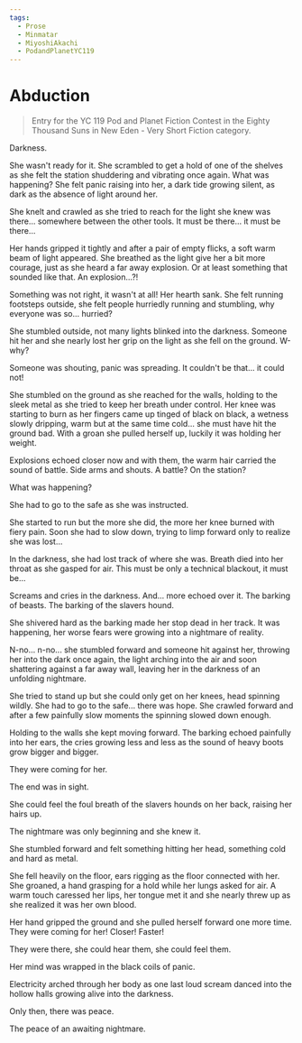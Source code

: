 ```yaml
---
tags:
  - Prose
  - Minmatar
  - MiyoshiAkachi
  - PodandPlanetYC119
---
```


# Abduction

> Entry for the YC 119 Pod and Planet Fiction Contest in the Eighty Thousand Suns in New Eden - Very Short Fiction category.

Darkness.

She wasn't ready for it. She scrambled to get a hold of one of the shelves as she felt the station shuddering and vibrating once again. What was happening? She felt panic raising into her, a dark tide growing silent, as dark as the absence of light around her.

She knelt and crawled as she tried to reach for the light she knew was there... somewhere between the other tools. It must be there... it must be there...

Her hands gripped it tightly and after a pair of empty flicks, a soft warm beam of light appeared. She breathed as the light give her a bit more courage, just as she heard a far away explosion. Or at least something that sounded like that. An explosion...?!

Something was not right, it wasn't at all! Her hearth sank. She felt running footsteps outside, she felt people hurriedly running and stumbling, why everyone was so... hurried?

She stumbled outside, not many lights blinked into the darkness. Someone hit her and she nearly lost her grip on the light as she fell on the ground. W-why?

Someone was shouting, panic was spreading. It couldn't be that... it could not!

She stumbled on the ground as she reached for the walls, holding to the sleek metal as she tried to keep her breath under control. Her knee was starting to burn as her fingers came up tinged of black on black, a wetness slowly dripping, warm but at the same time cold... she must have hit the ground bad. With a groan she pulled herself up, luckily it was holding her weight.

Explosions echoed closer now and with them, the warm hair carried the sound of battle. Side arms and shouts. A battle? On the station?

What was happening?

She had to go to the safe as she was instructed.

She started to run but the more she did, the more her knee burned with fiery pain. Soon she had to slow down, trying to limp forward only to realize she was lost...

In the darkness, she had lost track of where she was. Breath died into her throat as she gasped for air. This must be only a technical blackout, it must be...

Screams and cries in the darkness. And... more echoed over it. The barking of beasts. The barking of the slavers hound.

She shivered hard as the barking made her stop dead in her track. It was happening, her worse fears were growing into a nightmare of reality.

N-no... n-no... she stumbled forward and someone hit against her, throwing her into the dark once again, the light arching into the air and soon shattering against a far away wall, leaving her in the darkness of an unfolding nightmare.

She tried to stand up but she could only get on her knees, head spinning wildly. She had to go to the safe... there was hope. She crawled forward and after a few painfully slow moments the spinning slowed down enough.

Holding to the walls she kept moving forward. The barking echoed painfully into her ears, the cries growing less and less as the sound of heavy boots grow bigger and bigger.

They were coming for her.

The end was in sight.

She could feel the foul breath of the slavers hounds on her back, raising her hairs up.

The nightmare was only beginning and she knew it.

She stumbled forward and felt something hitting her head, something cold and hard as metal.

She fell heavily on the floor, ears rigging as the floor connected with her. She groaned, a hand grasping for a hold while her lungs asked for air. A warm touch caressed her lips, her tongue met it and she nearly threw up as she realized it was her own blood.

Her hand gripped the ground and she pulled herself forward one more time. They were coming for her! Closer! Faster!

They were there, she could hear them, she could feel them.

Her mind was wrapped in the black coils of panic.

Electricity arched through her body as one last loud scream danced into the hollow halls growing alive into the darkness.

Only then, there was peace.

The peace of an awaiting nightmare.